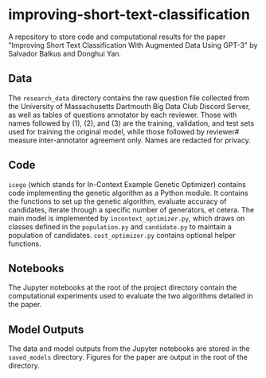 # improving-short-text-classification
A repository to store code and computational results for the paper "Improving Short Text Classification With Augmented Data Using GPT-3" by Salvador Balkus and Donghui Yan.

## Data

The `research_data` directory contains the raw question file collected from the University of Massachusetts Dartmouth Big Data Club Discord Server, as well as tables of questions annotator by each reviewer. Those with names followed by (1), (2), and (3) are the training, validation, and test sets used for training the original model, while those followed by reviewer# measure inter-annotator agreement only. Names are redacted for privacy. 

## Code

`icego` (which stands for In-Context Example Genetic Optimizer) contains code implementing the genetic algorithm as a Python module. It contains the functions to set up the genetic algorithm, evaluate accuracy of candidates, iterate through a specific number of generators, et cetera. The main model is implemented by `incontext_optimizer.py`, which draws on classes defined in the `population.py` and `candidate.py` to maintain a population of candidates. `cost_optimizer.py` contains optional helper functions. 

## Notebooks

The Jupyter notebooks at the root of the project directory contain the computational experiments used to evaluate the two algorithms detailed in the paper.

## Model Outputs

The data and model outputs from the Jupyter notebooks are stored in the `saved_models` directory. Figures for the paper are output in the root of the directory.


